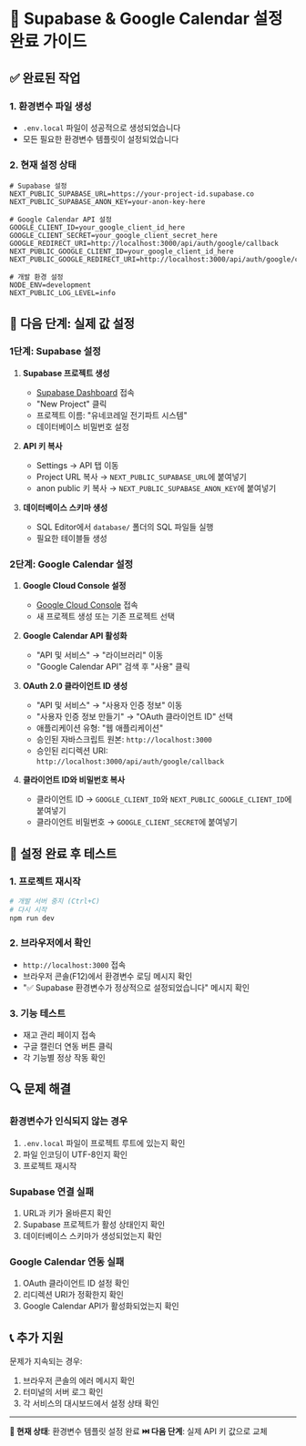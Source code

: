 # 🎉 Supabase & Google Calendar 설정 완료 가이드

## ✅ **완료된 작업**

### 1. 환경변수 파일 생성
- `.env.local` 파일이 성공적으로 생성되었습니다
- 모든 필요한 환경변수 템플릿이 설정되었습니다

### 2. 현재 설정 상태
```
# Supabase 설정
NEXT_PUBLIC_SUPABASE_URL=https://your-project-id.supabase.co
NEXT_PUBLIC_SUPABASE_ANON_KEY=your-anon-key-here

# Google Calendar API 설정
GOOGLE_CLIENT_ID=your_google_client_id_here
GOOGLE_CLIENT_SECRET=your_google_client_secret_here
GOOGLE_REDIRECT_URI=http://localhost:3000/api/auth/google/callback
NEXT_PUBLIC_GOOGLE_CLIENT_ID=your_google_client_id_here
NEXT_PUBLIC_GOOGLE_REDIRECT_URI=http://localhost:3000/api/auth/google/callback

# 개발 환경 설정
NODE_ENV=development
NEXT_PUBLIC_LOG_LEVEL=info
```

## 🔧 **다음 단계: 실제 값 설정**

### **1단계: Supabase 설정**

1. **Supabase 프로젝트 생성**
   - [Supabase Dashboard](https://supabase.com/dashboard) 접속
   - "New Project" 클릭
   - 프로젝트 이름: "유네코레일 전기파트 시스템"
   - 데이터베이스 비밀번호 설정

2. **API 키 복사**
   - Settings → API 탭 이동
   - Project URL 복사 → `NEXT_PUBLIC_SUPABASE_URL`에 붙여넣기
   - anon public 키 복사 → `NEXT_PUBLIC_SUPABASE_ANON_KEY`에 붙여넣기

3. **데이터베이스 스키마 생성**
   - SQL Editor에서 `database/` 폴더의 SQL 파일들 실행
   - 필요한 테이블들 생성

### **2단계: Google Calendar 설정**

1. **Google Cloud Console 설정**
   - [Google Cloud Console](https://console.cloud.google.com/) 접속
   - 새 프로젝트 생성 또는 기존 프로젝트 선택

2. **Google Calendar API 활성화**
   - "API 및 서비스" → "라이브러리" 이동
   - "Google Calendar API" 검색 후 "사용" 클릭

3. **OAuth 2.0 클라이언트 ID 생성**
   - "API 및 서비스" → "사용자 인증 정보" 이동
   - "사용자 인증 정보 만들기" → "OAuth 클라이언트 ID" 선택
   - 애플리케이션 유형: "웹 애플리케이션"
   - 승인된 자바스크립트 원본: `http://localhost:3000`
   - 승인된 리디렉션 URI: `http://localhost:3000/api/auth/google/callback`

4. **클라이언트 ID와 비밀번호 복사**
   - 클라이언트 ID → `GOOGLE_CLIENT_ID`와 `NEXT_PUBLIC_GOOGLE_CLIENT_ID`에 붙여넣기
   - 클라이언트 비밀번호 → `GOOGLE_CLIENT_SECRET`에 붙여넣기

## 🚀 **설정 완료 후 테스트**

### **1. 프로젝트 재시작**
```bash
# 개발 서버 중지 (Ctrl+C)
# 다시 시작
npm run dev
```

### **2. 브라우저에서 확인**
- `http://localhost:3000` 접속
- 브라우저 콘솔(F12)에서 환경변수 로딩 메시지 확인
- "✅ Supabase 환경변수가 정상적으로 설정되었습니다" 메시지 확인

### **3. 기능 테스트**
- 재고 관리 페이지 접속
- 구글 캘린더 연동 버튼 클릭
- 각 기능별 정상 작동 확인

## 🔍 **문제 해결**

### **환경변수가 인식되지 않는 경우**
1. `.env.local` 파일이 프로젝트 루트에 있는지 확인
2. 파일 인코딩이 UTF-8인지 확인
3. 프로젝트 재시작

### **Supabase 연결 실패**
1. URL과 키가 올바른지 확인
2. Supabase 프로젝트가 활성 상태인지 확인
3. 데이터베이스 스키마가 생성되었는지 확인

### **Google Calendar 연동 실패**
1. OAuth 클라이언트 ID 설정 확인
2. 리디렉션 URI가 정확한지 확인
3. Google Calendar API가 활성화되었는지 확인

## 📞 **추가 지원**

문제가 지속되는 경우:
1. 브라우저 콘솔의 에러 메시지 확인
2. 터미널의 서버 로그 확인
3. 각 서비스의 대시보드에서 설정 상태 확인

---

**🎯 현재 상태**: 환경변수 템플릿 설정 완료
**⏭️ 다음 단계**: 실제 API 키 값으로 교체
